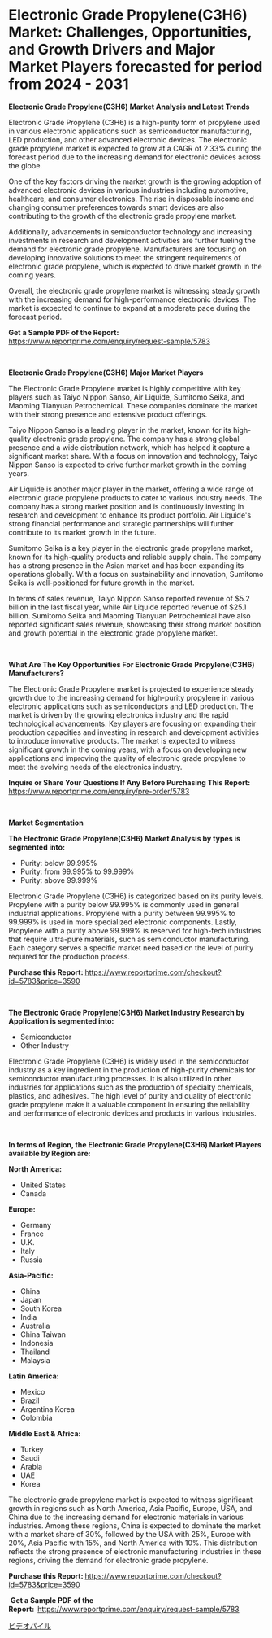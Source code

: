 <p><h1>Electronic Grade Propylene(C3H6) Market: Challenges, Opportunities, and Growth Drivers and Major Market Players forecasted for period from 2024 - 2031</h1></p><p><strong>Electronic Grade Propylene(C3H6) Market Analysis and Latest Trends</strong></p>
<p><p>Electronic Grade Propylene (C3H6) is a high-purity form of propylene used in various electronic applications such as semiconductor manufacturing, LED production, and other advanced electronic devices. The electronic grade propylene market is expected to grow at a CAGR of 2.33% during the forecast period due to the increasing demand for electronic devices across the globe.</p><p>One of the key factors driving the market growth is the growing adoption of advanced electronic devices in various industries including automotive, healthcare, and consumer electronics. The rise in disposable income and changing consumer preferences towards smart devices are also contributing to the growth of the electronic grade propylene market.</p><p>Additionally, advancements in semiconductor technology and increasing investments in research and development activities are further fueling the demand for electronic grade propylene. Manufacturers are focusing on developing innovative solutions to meet the stringent requirements of electronic grade propylene, which is expected to drive market growth in the coming years.</p><p>Overall, the electronic grade propylene market is witnessing steady growth with the increasing demand for high-performance electronic devices. The market is expected to continue to expand at a moderate pace during the forecast period.</p></p>
<p><strong>Get a Sample PDF of the Report:&nbsp;</strong> <a href="https://www.reportprime.com/enquiry/request-sample/5783">https://www.reportprime.com/enquiry/request-sample/5783</a></p>
<p>&nbsp;</p>
<p><strong>Electronic Grade Propylene(C3H6) Major Market Players</strong></p>
<p><p>The Electronic Grade Propylene market is highly competitive with key players such as Taiyo Nippon Sanso, Air Liquide, Sumitomo Seika, and Maoming Tianyuan Petrochemical. These companies dominate the market with their strong presence and extensive product offerings.</p><p>Taiyo Nippon Sanso is a leading player in the market, known for its high-quality electronic grade propylene. The company has a strong global presence and a wide distribution network, which has helped it capture a significant market share. With a focus on innovation and technology, Taiyo Nippon Sanso is expected to drive further market growth in the coming years.</p><p>Air Liquide is another major player in the market, offering a wide range of electronic grade propylene products to cater to various industry needs. The company has a strong market position and is continuously investing in research and development to enhance its product portfolio. Air Liquide's strong financial performance and strategic partnerships will further contribute to its market growth in the future.</p><p>Sumitomo Seika is a key player in the electronic grade propylene market, known for its high-quality products and reliable supply chain. The company has a strong presence in the Asian market and has been expanding its operations globally. With a focus on sustainability and innovation, Sumitomo Seika is well-positioned for future growth in the market.</p><p>In terms of sales revenue, Taiyo Nippon Sanso reported revenue of $5.2 billion in the last fiscal year, while Air Liquide reported revenue of $25.1 billion. Sumitomo Seika and Maoming Tianyuan Petrochemical have also reported significant sales revenue, showcasing their strong market position and growth potential in the electronic grade propylene market.</p></p>
<p>&nbsp;</p>
<p><strong>What Are The Key Opportunities For Electronic Grade Propylene(C3H6) Manufacturers?</strong></p>
<p><p>The Electronic Grade Propylene market is projected to experience steady growth due to the increasing demand for high-purity propylene in various electronic applications such as semiconductors and LED production. The market is driven by the growing electronics industry and the rapid technological advancements. Key players are focusing on expanding their production capacities and investing in research and development activities to introduce innovative products. The market is expected to witness significant growth in the coming years, with a focus on developing new applications and improving the quality of electronic grade propylene to meet the evolving needs of the electronics industry.</p></p>
<p><strong>Inquire or Share Your Questions If Any Before Purchasing This Report:</strong> <a href="https://www.reportprime.com/enquiry/pre-order/5783">https://www.reportprime.com/enquiry/pre-order/5783</a></p>
<p>&nbsp;</p>
<p><strong>Market Segmentation</strong></p>
<p><strong>The Electronic Grade Propylene(C3H6) Market Analysis by types is segmented into:</strong></p>
<p><ul><li>Purity: below 99.995%</li><li>Purity: from 99.995% to 99.999%</li><li>Purity: above 99.999%</li></ul></p>
<p><p>Electronic Grade Propylene (C3H6) is categorized based on its purity levels. Propylene with a purity below 99.995% is commonly used in general industrial applications. Propylene with a purity between 99.995% to 99.999% is used in more specialized electronic components. Lastly, Propylene with a purity above 99.999% is reserved for high-tech industries that require ultra-pure materials, such as semiconductor manufacturing. Each category serves a specific market need based on the level of purity required for the production process.</p></p>
<p><strong>Purchase this Report:&nbsp;</strong><a href="https://www.reportprime.com/checkout?id=5783&price=3590">https://www.reportprime.com/checkout?id=5783&price=3590</a></p>
<p>&nbsp;</p>
<p><strong>The Electronic Grade Propylene(C3H6) Market Industry Research by Application is segmented into:</strong></p>
<p><ul><li>Semiconductor</li><li>Other Industry</li></ul></p>
<p><p>Electronic Grade Propylene (C3H6) is widely used in the semiconductor industry as a key ingredient in the production of high-purity chemicals for semiconductor manufacturing processes. It is also utilized in other industries for applications such as the production of specialty chemicals, plastics, and adhesives. The high level of purity and quality of electronic grade propylene make it a valuable component in ensuring the reliability and performance of electronic devices and products in various industries.</p></p>
<p>&nbsp;</p>
<p><strong>In terms of Region, the Electronic Grade Propylene(C3H6) Market Players available by Region are:</strong></p>
<p>
    <p> <strong> North America: </strong>
        <ul>
            <li>United States</li>
            <li>Canada</li>
        </ul>
        </p> 
    <p> <strong> Europe: </strong>
        <ul>
            <li>Germany</li>
            <li>France</li>
            <li>U.K.</li>
            <li>Italy</li>
            <li>Russia</li>
        </ul>
        </p> 
    <p> <strong> Asia-Pacific: </strong>
        <ul>
            <li>China</li>
            <li>Japan</li>
            <li>South Korea</li>
            <li>India</li>
            <li>Australia</li>
            <li>China Taiwan</li>
            <li>Indonesia</li>
            <li>Thailand</li>
            <li>Malaysia</li>
        </ul>
        </p> 
    <p> <strong> Latin America: </strong>
        <ul>
            <li>Mexico</li>
            <li>Brazil</li>
            <li>Argentina Korea</li>
            <li>Colombia</li>
        </ul>
        </p> 
    <p> <strong> Middle East & Africa: </strong>
        <ul>
            <li>Turkey</li>
            <li>Saudi</li>
            <li>Arabia</li>
            <li>UAE</li>
            <li>Korea</li>
        </ul>
    </p>
    </p>
<p><p>The electronic grade propylene market is expected to witness significant growth in regions such as North America, Asia Pacific, Europe, USA, and China due to the increasing demand for electronic materials in various industries. Among these regions, China is expected to dominate the market with a market share of 30%, followed by the USA with 25%, Europe with 20%, Asia Pacific with 15%, and North America with 10%. This distribution reflects the strong presence of electronic manufacturing industries in these regions, driving the demand for electronic grade propylene.</p></p>
<p><strong>Purchase this Report: </strong><a href="https://www.reportprime.com/checkout?id=5783&price=3590">https://www.reportprime.com/checkout?id=5783&price=3590</a></p>
<p>&nbsp;<strong>Get a Sample PDF of the Report:&nbsp;&nbsp;</strong><a href="https://www.reportprime.com/enquiry/request-sample/5783">https://www.reportprime.com/enquiry/request-sample/5783</a></p>
<p><strong></strong></p>
<p><p><a href="https://medium.com/@thomassandoval55/%E3%83%93%E3%83%87%E3%82%AA%E3%83%91%E3%82%A4%E3%83%AB%E5%B8%82%E5%A0%B4%E8%A6%8F%E6%A8%A1-cagr-%E3%83%88%E3%83%AC%E3%83%B3%E3%83%892024-2030-ec0c1a9c65e7">ビデオパイル</a></p></p>